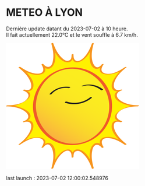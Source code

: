 # METEO À LYON

Dernière update datant du 2023-07-02 à 10 heure.  
Il fait actuellement 22.0°C et le vent souffle à 6.7 km/h.      

![](./.github/sun.png)

last launch : 2023-07-02 12:00:02.548976
